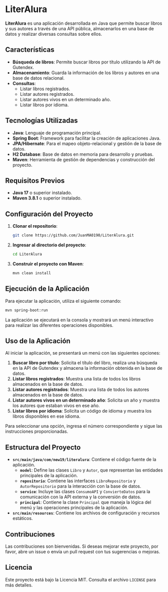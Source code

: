 
# LiterAlura

**LiterAlura** es una aplicación desarrollada en Java que permite buscar libros y sus autores a través de una API pública, almacenarlos en una base de datos y realizar diversas consultas sobre ellos.

## Características

- **Búsqueda de libros**: Permite buscar libros por título utilizando la API de Gutendex.
- **Almacenamiento**: Guarda la información de los libros y autores en una base de datos relacional.
- **Consultas**:
  - Listar libros registrados.
  - Listar autores registrados.
  - Listar autores vivos en un determinado año.
  - Listar libros por idioma.

## Tecnologías Utilizadas

- **Java**: Lenguaje de programación principal.
- **Spring Boot**: Framework para facilitar la creación de aplicaciones Java.
- **JPA/Hibernate**: Para el mapeo objeto-relacional y gestión de la base de datos.
- **H2 Database**: Base de datos en memoria para desarrollo y pruebas.
- **Maven**: Herramienta de gestión de dependencias y construcción del proyecto.

## Requisitos Previos

- **Java 17** o superior instalado.
- **Maven 3.8.1** o superior instalado.

## Configuración del Proyecto

1. **Clonar el repositorio**:

   ```bash
   git clone https://github.com/JuanMA0190/LiterAlura.git
   ```

2. **Ingresar al directorio del proyecto**:

   ```bash
   cd LiterAlura
   ```

3. **Construir el proyecto con Maven**:

   ```bash
   mvn clean install
   ```

## Ejecución de la Aplicación

Para ejecutar la aplicación, utiliza el siguiente comando:

```bash
mvn spring-boot:run
```

La aplicación se ejecutará en la consola y mostrará un menú interactivo para realizar las diferentes operaciones disponibles.

## Uso de la Aplicación

Al iniciar la aplicación, se presentará un menú con las siguientes opciones:

1. **Buscar libro por título**: Solicita el título del libro, realiza una búsqueda en la API de Gutendex y almacena la información obtenida en la base de datos.
2. **Listar libros registrados**: Muestra una lista de todos los libros almacenados en la base de datos.
3. **Listar autores registrados**: Muestra una lista de todos los autores almacenados en la base de datos.
4. **Listar autores vivos en un determinado año**: Solicita un año y muestra los autores que estaban vivos en ese año.
5. **Listar libros por idioma**: Solicita un código de idioma y muestra los libros disponibles en ese idioma.

Para seleccionar una opción, ingresa el número correspondiente y sigue las instrucciones proporcionadas.

## Estructura del Proyecto

- **`src/main/java/com/new19/literalura`**: Contiene el código fuente de la aplicación.
  - **`model`**: Define las clases `Libro` y `Autor`, que representan las entidades principales de la aplicación.
  - **`repositorio`**: Contiene las interfaces `LibroRepositorio` y `AutorRepositorio` para la interacción con la base de datos.
  - **`service`**: Incluye las clases `ConsumoAPI` y `ConvierteDatos` para la comunicación con la API externa y la conversión de datos.
  - **`principal`**: Contiene la clase `Principal` que maneja la lógica del menú y las operaciones principales de la aplicación.
- **`src/main/resources`**: Contiene los archivos de configuración y recursos estáticos.

## Contribuciones

Las contribuciones son bienvenidas. Si deseas mejorar este proyecto, por favor, abre un issue o envía un pull request con tus sugerencias o mejoras.

## Licencia

Este proyecto está bajo la Licencia MIT. Consulta el archivo `LICENSE` para más detalles.

